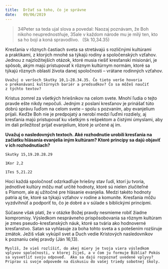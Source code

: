 ```yaml
---
title:  Držať sa toho, čo je správne
date:   09/06/2019
---
```


> <p></p>
> 34Peter sa teda ujal slova a povedal: Naozaj poznávam, že Boh nikoho neuprednostňuje, 35ale v každom národe mu je milý ten, kto sa ho bojí a koná spravodlivo.  (Sk 10,34.35)

Kresťania v rôznych častiach sveta sa stretávajú s rozličnými kultúrami a praktikami, z ktorých mnohé sa týkajú rodiny a spoločenských vzťahov. Jednou z najzložitejších otázok, ktoré musia riešiť kresťanskí misionári, je spôsob, akým majú pristupovať k rôznym kultúrnym normám, ktoré sa týkajú rôznych oblastí života danej spoločnosti – vrátane rodinných vzťahov.

`Uvažuj o veršoch Skutky 10,1–28.34.35. Čo tieto verše hovoria o prekonávaní kultúrnych bariér a predsudkov? Čo sa môžeš naučiť z týchto textov?`

Kristus zomrel za všetkých hriešnikov na celom svete. Mnohí ľudia o tejto pravde ešte nikdy nepočuli. Jedným z poslaní kresťanov je prinášať túto dobrú správu ľuďom na celom svete – spolu s pozvaním, aby evanjelium prijali. Keďže Boh nie je predpojatý a nerobí medzi ľuďmi rozdiely, aj kresťania majú pristupovať ku všetkým s rešpektom a čistými úmyslami, aby im dali príležitosť prijať evanjelium, ktoré je určené aj im.

**Uvažuj o nasledovných textoch. Aké rozhodnutie urobili kresťania na začiatku hlásania evanjelia iným kultúram? Ktoré princípy sa dajú objaviť v ich rozhodnutiach?**

`Skutky 15,19.20.28.29`

`1Kor 2,2`

`1Tes 5,21.22`

Hoci každá spoločnosť odzrkadľuje hriešny stav ľudí, ktorí ju tvoria, jednotlivé kultúry môžu mať určité hodnoty, ktoré sú nielen zlučiteľné s Písmom, ale aj užitočné pre hlásanie evanjelia. Medzi takéto hodnoty patria aj tie, ktoré sa týkajú vzťahov v rodine a komunite. Kresťania môžu vyzdvihnúť a podporiť to, čo je dobré a v súlade s biblickými princípmi.

Súčasne však platí, že v otázke Božej pravdy nesmieme robiť žiadne kompromisy. Výsledkom nesprávneho prispôsobovania sa rôznym kultúram je zmes pseudo-kresťanských náuk, ktoré sa tvária ako hodnoverné kresťanstvo. Satan sa vyhlasuje za boha tohto sveta a s potešením rozširuje zmätok. Ježiš však vykúpil svet a Duch vedie Kristových nasledovníkov k poznaniu celej pravdy (Ján 16,13).

`Myslíš, že vieš rozlíšiť, do akej miery je tvoja viera výsledkom vplyvov spoločnosti, v ktorej žiješ, a v čom ju formuje Biblia? Pokús sa vysvetliť svoju odpoveď.  Ako sa dajú rozpoznať uvedené vplyvy? Priprav si svoje odpovede na diskusiu do vašej triedy sobotnej školy.`